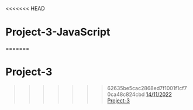 <<<<<<< HEAD
# Project-3-JavaScript

=======
# Project-3
>>>>>>> 62635be5cac2868ed7f1001f1cf70ca48c824cbd
[14/11/2022 Project-3](https://miro.com/app/board/uXjVPEkRenE=/?share_link_id=68189993136)
